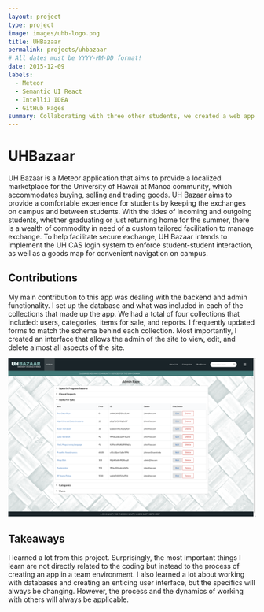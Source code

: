 ```yaml
---
layout: project
type: project
image: images/uhb-logo.png
title: UHBazaar
permalink: projects/uhbazaar
# All dates must be YYYY-MM-DD format!
date: 2015-12-09
labels:
  - Meteor
  - Semantic UI React
  - IntelliJ IDEA
  - GitHub Pages
summary: Collaborating with three other students, we created a web app called, UHBazaar. UHBazaar was designed to be a localized marketplace for the UHM community. 
---
```

 # UHBazaar
 UH Bazaar is a Meteor application that aims to provide a localized marketplace for the University of Hawaii at Manoa community, which accommodates buying, selling and trading goods. UH Bazaar aims to provide a comfortable experience for students by keeping the exchanges on campus and between students. With the tides of incoming and outgoing students, whether graduating or just returning home for the summer, there is a wealth of commodity in need of a custom tailored facilitation to manage exchange. To help facilitate secure exchange, UH Bazaar intends to implement the UH CAS login system to enforce student-student interaction, as well as a goods map for convenient navigation on campus.
 
 ## Contributions
 My main contribution to this app was dealing with the backend and admin functionality. I set up the database and what was included in each of the collections that made up the app. We had a total of four collections that included: users, categories, items for sale, and reports. I frequently updated forms to match the schema behind each collection. Most importantly, I created an interface that allows the admin of the site to view, edit, and delete almost all aspects of the site. 
 
 <img class="ui large rounded image" src="../images/admin-page.png">
 
 ## Takeaways
 I learned a lot from this project. Surprisingly, the most important things I learn are not directly related to the coding but instead to the process of creating an app in a team environment. I also learned a lot about working with databases and creating an enticing user interface, but the specifics will always be changing. However, the process and the dynamics of working with others will always be applicable.